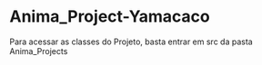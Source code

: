 # Anima_Project-Yamacaco

Para acessar as classes do Projeto, basta entrar em src da pasta Anima_Projects
